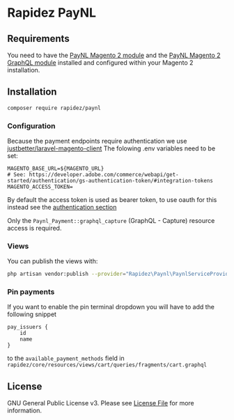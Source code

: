 # Rapidez PayNL

## Requirements

You need to have the [PayNL Magento 2 module](https://github.com/paynl/magento2-plugin) and the [PayNL Magento 2 GraphQL module](https://github.com/paynl/magento2-graphql) installed and configured within your Magento 2 installation.

## Installation

```bash
composer require rapidez/paynl
```

### Configuration

Because the payment endpoints require authentication we use [justbetter/laravel-magento-client](https://github.com/justbetter/laravel-magento-client)
The folowing .env variables need to be set:

```env
MAGENTO_BASE_URL=${MAGENTO_URL}
# See: https://developer.adobe.com/commerce/webapi/get-started/authentication/gs-authentication-token/#integration-tokens
MAGENTO_ACCESS_TOKEN=
```

By default the access token is used as bearer token, to use oauth for this instead see the [authentication section](https://github.com/justbetter/laravel-magento-client#authentication)

Only the `Paynl_Payment::graphql_capture` (GraphQL - Capture) resource access is required.

### Views

You can publish the views with:
```bash
php artisan vendor:publish --provider="Rapidez\Paynl\PaynlServiceProvider" --tag=views
```

### Pin payments

If you want to enable the pin terminal dropdown you will have to add the following snippet

```
pay_issuers {
    id
    name
}
```

to the `available_payment_methods` field in `rapidez/core/resources/views/cart/queries/fragments/cart.graphql`

## License

GNU General Public License v3. Please see [License File](LICENSE) for more information.
